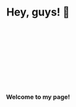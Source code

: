 <div>

  <h1 align="center">Hey, guys! 👋</h1>

  <h3 align="center" style="margin-top: 200px;">Welcome to my page!</h3>
</div>
